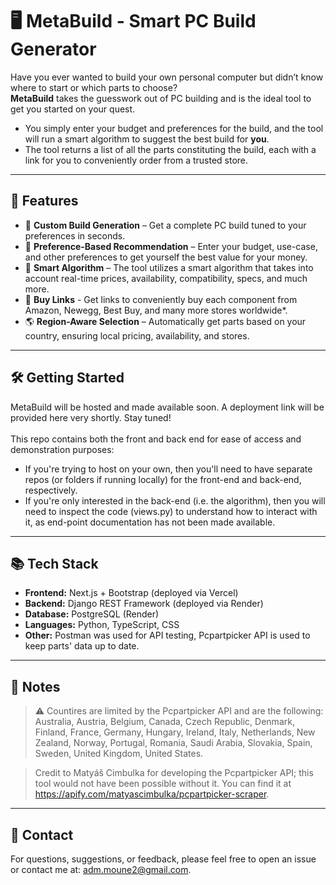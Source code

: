 # 🖥️ **MetaBuild** - Smart PC Build Generator

Have you ever wanted to build your own personal computer but didn’t know where to start or which parts to choose?  
**MetaBuild** takes the guesswork out of PC building and is the ideal tool to get you started on your quest.
- You simply enter your budget and preferences for the build, and the tool will run a smart algorithm to suggest the best build for **you**.
- The tool returns a list of all the parts constituting the build, each with a link for you to conveniently order from a trusted store.
---

## 🚀 Features

- 🔧 **Custom Build Generation** – Get a complete PC build tuned to your preferences in seconds.
- 🧩 **Preference-Based Recommendation** – Enter your budget, use-case, and other preferences to get yourself the best value for your money.
- 🧮 **Smart Algorithm** – The tool utilizes a smart algorithm that takes into account real-time prices, availability, compatibility, specs, and much more.
- 🔗 **Buy Links** - Get links to conveniently buy each component from Amazon, Newegg, Best Buy, and many more stores worldwide*.
- 🌎 **Region-Aware Selection** – Automatically get parts based on your country, ensuring local pricing, availability, and stores.

---

## 🛠️ Getting Started

MetaBuild will be hosted and made available soon. A deployment link will be provided here very shortly. Stay tuned!  
<br>
This repo contains both the front and back end for ease of access and demonstration purposes:  
- If you're trying to host on your own, then you'll need to have separate repos (or folders if running locally) for the front-end and back-end, respectively. 
- If you're only interested in the back-end (i.e. the algorithm), then you will need to inspect the code (views.py) to understand how to interact with it, as end-point documentation has not been made available.

---

## 📚 Tech Stack

- **Frontend:** Next.js + Bootstrap (deployed via Vercel)
- **Backend:** Django REST Framework (deployed via Render)
- **Database:** PostgreSQL (Render)
- **Languages:** Python, TypeScript, CSS
- **Other:** Postman was used for API testing, Pcpartpicker API is used to keep parts' data up to date.

---

## 📝 Notes
> ⚠️ Countires are limited by the Pcpartpicker API and are the following: Australia, Austria, Belgium, Canada, Czech Republic, Denmark, Finland, France, Germany, Hungary, Ireland, Italy, Netherlands, New Zealand, Norway, Portugal, Romania, Saudi Arabia, Slovakia, Spain, Sweden, United Kingdom, United States.

> Credit to Matyáš Cimbulka for developing the Pcpartpicker API; this tool would not have been possible without it.
> You can find it at https://apify.com/matyascimbulka/pcpartpicker-scraper.

---

## 📩 Contact

For questions, suggestions, or feedback, please feel free to open an issue or contact me at: adm.moune2@gmail.com.
